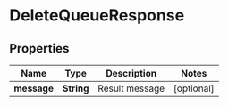

# DeleteQueueResponse


## Properties

| Name | Type | Description | Notes |
|------------ | ------------- | ------------- | -------------|
|**message** | **String** | Result message |  [optional] |



